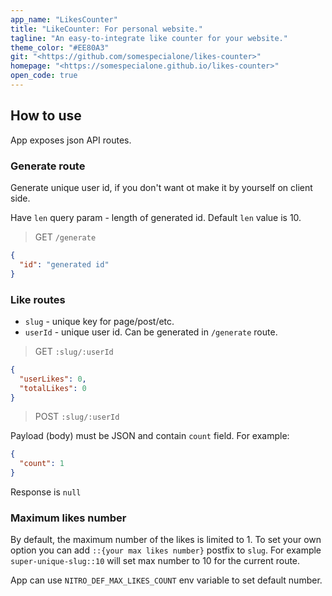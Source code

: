 ```yaml
---
app_name: "LikesCounter"
title: "LikeCounter: For personal website."
tagline: "An easy-to-integrate like counter for your website."
theme_color: "#EE80A3"
git: "<https://github.com/somespecialone/likes-counter>"
homepage: "<https://somespecialone.github.io/likes-counter>"
open_code: true
---
```


## How to use

App exposes json API routes.

### Generate route

Generate unique user id, if you don't want ot make it by yourself on client side.

Have `len` query param - length of generated id. Default `len` value is 10.

> GET `/generate`

```json
{
  "id": "generated id"
}
```

### Like routes

* `slug` - unique key for page/post/etc.
* `userId` - unique user id. Can be generated in `/generate` route.

> GET `:slug/:userId`

```json
{
  "userLikes": 0,
  "totalLikes": 0
}
```

> POST `:slug/:userId`

Payload (body) must be JSON and contain `count` field. For example:

```json
{
  "count": 1
}
```

Response is `null`

### Maximum likes number

By default, the maximum number of the likes is limited to 1.
To set your own option you can add `::{your max likes number}` postfix to `slug`.
For example `super-unique-slug::10` will set max number to 10 for the current route.

App can use `NITRO_DEF_MAX_LIKES_COUNT` env variable to set default number.
